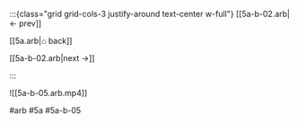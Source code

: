 :::{class="grid grid-cols-3 justify-around text-center w-full"}
[[5a-b-02.arb|← prev]]

[[5a.arb|⌂ back]]

[[5a-b-02.arb|next →]]

:::

![[5a-b-05.arb.mp4]]

#arb #5a #5a-b-05

